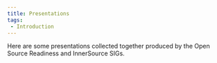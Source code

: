```yaml
---
title: Presentations
tags:
 - Introduction
---
```

Here are some presentations collected together produced by the Open Source Readiness and InnerSource SIGs.

<BokTagList tag="Presentation"/>
